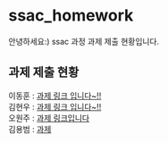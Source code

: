 # ssac_homework

안녕하세요:)
ssac 과정 과제 제출 현황입니다.

## 과제 제출 현황


이동훈 : [과제 링크 입니다~!!](https://www.github.com)
<br/>
김현우 : [과제 링크 입니다~!!](https://github.com/hyunwoo-developer/ssac_dbsignup)
<br/>
오원주 : [과제 링크입니다](https://github.com/PancakeCookie/ssac_homework.git)
<br/>
김용범 : [과제](https://github.com/Kim-yongbeom/ssac_homework.git)

